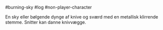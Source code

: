 #burning-sky #log #non-player-character

En sky eller bølgende dynge af knive og sværd med en metallisk klirrende stemme. Snitter kan danne knivvægge.
